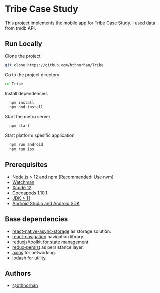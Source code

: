 # Tribe Case Study

This project implements the mobile app for Tribe Case Study. I used data from tmdb API.

## Run Locally

Clone the project

```bash
git clone https://github.com/bthnorhan/Tribe

```

Go to the project directory

```bash
cd Tribe
```

Install dependencies

```bash
  npm install
  npx pod-install
```

Start the metro server

```bash
  npm start
```

Start platform spesific application

```bash
  npm run android
  npm run ios
```

## Prerequisites

- [Node.js > 12](https://nodejs.org) and npm (Recommended: Use [nvm](https://github.com/nvm-sh/nvm))
- [Watchman](https://facebook.github.io/watchman)
- [Xcode 12](https://developer.apple.com/xcode)
- [Cocoapods 1.10.1](https://cocoapods.org)
- [JDK > 11](https://www.oracle.com/java/technologies/javase-jdk11-downloads.html)
- [Android Studio and Android SDK](https://developer.android.com/studio)

## Base dependencies

- [react-native-async-storage](https://github.com/react-native-async-storage/async-storage) as storage solution.
- [react-navigation](https://reactnavigation.org/) navigation library.
- [reduxjs/toolkit](https://github.com/reduxjs/redux-toolkit) for state management.
- [redux-persist](https://github.com/rt2zz/redux-persist) as persistance layer.
- [axios](https://github.com/axios/axios) for networking.
- [lodash](https://lodash.com/) for utility.


## Authors

- [@bthnorhan](https://github.com/bthnorhan/)
